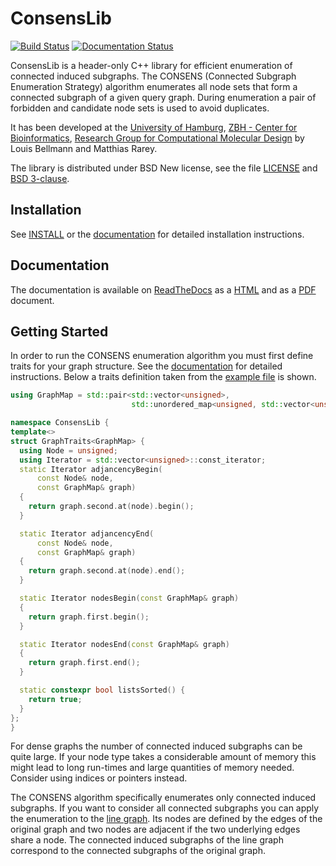 # ConsensLib

[![Build Status](https://travis-ci.org/lbellmann/ConsensLib.svg?branch=master)](https://travis-ci.org/lbellmann/ConsensLib)
[![Documentation Status](https://readthedocs.org/projects/consenslib/badge/?version=latest)](https://consenslib.readthedocs.io/en/latest/?badge=latest)

ConsensLib is a header-only C++ library for efficient enumeration of connected induced subgraphs.
The CONSENS (Connected Subgraph Enumeration Strategy) algorithm enumerates all node sets
that form a connected subgraph of a given query graph. During enumeration a pair of forbidden
and candidate node sets is used to avoid duplicates.

It has been developed at the
[University of Hamburg](https://www.uni-hamburg.de/),
[ZBH - Center for Bioinformatics](http://www.zbh.uni-hamburg.de),
[Research Group for Computational Molecular Design](http://www.zbh.uni-hamburg.de/amd)
by Louis Bellmann and Matthias Rarey.

The library is distributed under BSD New license,
see the file [LICENSE](LICENSE) and [BSD 3-clause](https://opensource.org/licenses/BSD-3-Clause).

## Installation

See [INSTALL](INSTALL) or the [documentation](https://consenslib.readthedocs.io/en/latest/installation.html) for detailed installation instructions.

## Documentation

The documentation is available on [ReadTheDocs](https://readthedocs.org/) as a [HTML](https://consenslib.readthedocs.io/en/latest/)
and as a [PDF](https://consenslib.readthedocs.io/en/latest/refman.pdf) document.

## Getting Started

In order to run the CONSENS enumeration algorithm you must first define traits for your graph structure.
See the [documentation](https://consenslib.readthedocs.io/en/latest/structConsensLib_1_1GraphTraits.html) for detailed instructions.
Below a traits definition taken from the [example file](src/Examples/Example.cpp) is shown.

```cpp
using GraphMap = std::pair<std::vector<unsigned>,
                           std::unordered_map<unsigned, std::vector<unsigned>>>;

namespace ConsensLib {
template<>
struct GraphTraits<GraphMap> {
  using Node = unsigned;
  using Iterator = std::vector<unsigned>::const_iterator;
  static Iterator adjancencyBegin(
      const Node& node,
      const GraphMap& graph)
  {
    return graph.second.at(node).begin();
  }

  static Iterator adjancencyEnd(
      const Node& node,
      const GraphMap& graph)
  {
    return graph.second.at(node).end();
  }

  static Iterator nodesBegin(const GraphMap& graph)
  {
    return graph.first.begin();
  }

  static Iterator nodesEnd(const GraphMap& graph)
  {
    return graph.first.end();
  }

  static constexpr bool listsSorted() {
    return true;
  }
};
}
```

For dense graphs the number of connected induced subgraphs can be quite large. If your node type takes a considerable amount of memory
this might lead to long run-times and large quantities of memory needed. Consider using indices or pointers instead.

The CONSENS algorithm specifically enumerates only connected induced subgraphs. If you want to consider all connected subgraphs you can apply the enumeration to the [line graph](https://en.wikipedia.org/wiki/Line_graph). Its nodes are defined by the edges of the original graph and two nodes are adjacent if the two underlying edges share a node. The connected induced subgraphs of the line graph correspond to the connected subgraphs of the original graph.
